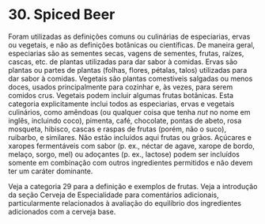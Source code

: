 # 30. Spiced Beer

Foram utilizadas as definições comuns ou culinárias de especiarias, ervas ou vegetais, e não as definições botânicas ou científicas. De maneira geral, especiarias são as sementes secas, vagens de sementes, frutas, raízes, cascas, etc. de plantas utilizadas para dar sabor à comidas. Ervas são plantas ou partes de plantas (folhas, flores, pétalas, talos) utilizadas para dar sabor à comidas. Vegetais são plantas comestíveis salgadas ou menos doces, usados principalmente para cozinhar e, às vezes, para serem comidos crus. Vegetais podem incluir algumas frutas botânicas. Esta categoria explicitamente inclui todos as especiarias, ervas e vegetais culinários, como amêndoas (ou qualquer coisa que tenha *nut* no nome em inglês, incluindo coco), pimenta, café, chocolate, pontas de abeto, rosa mosqueta, hibisco, cascas e raspas de frutas (porém, não o suco), ruibarbo, e similares. Não estão incluídos aqui frutas ou grãos. Açúcares e xaropes fermentáveis com sabor (p. ex., néctar de agave, xarope de bordo, melaço, sorgo, mel) ou adoçantes (p. ex., lactose) podem ser incluídos somente em combinação com outros ingredientes permitidos e não devem ter um caráter dominante. 

Veja a categoria 29 para a definição e exemplos de frutas. Veja a introdução da seção Cerveja de Especialidade para comentários adicionais, particularmente relacionados à avaliação do equilíbrio dos ingredientes adicionados com a cerveja base.
